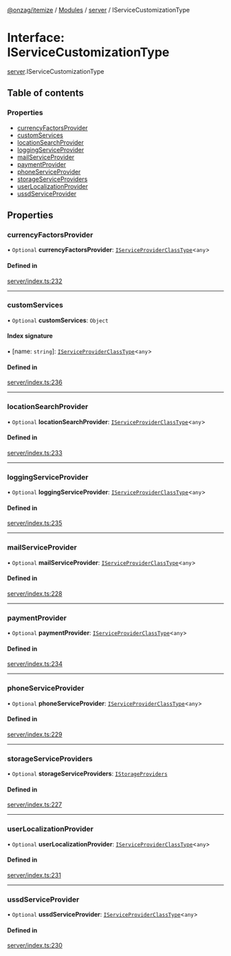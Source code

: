 [@onzag/itemize](../README.md) / [Modules](../modules.md) / [server](../modules/server.md) / IServiceCustomizationType

# Interface: IServiceCustomizationType

[server](../modules/server.md).IServiceCustomizationType

## Table of contents

### Properties

- [currencyFactorsProvider](server.IServiceCustomizationType.md#currencyfactorsprovider)
- [customServices](server.IServiceCustomizationType.md#customservices)
- [locationSearchProvider](server.IServiceCustomizationType.md#locationsearchprovider)
- [loggingServiceProvider](server.IServiceCustomizationType.md#loggingserviceprovider)
- [mailServiceProvider](server.IServiceCustomizationType.md#mailserviceprovider)
- [paymentProvider](server.IServiceCustomizationType.md#paymentprovider)
- [phoneServiceProvider](server.IServiceCustomizationType.md#phoneserviceprovider)
- [storageServiceProviders](server.IServiceCustomizationType.md#storageserviceproviders)
- [userLocalizationProvider](server.IServiceCustomizationType.md#userlocalizationprovider)
- [ussdServiceProvider](server.IServiceCustomizationType.md#ussdserviceprovider)

## Properties

### currencyFactorsProvider

• `Optional` **currencyFactorsProvider**: [`IServiceProviderClassType`](server_services.IServiceProviderClassType.md)\<`any`\>

#### Defined in

[server/index.ts:232](https://github.com/onzag/itemize/blob/59702dd5/server/index.ts#L232)

___

### customServices

• `Optional` **customServices**: `Object`

#### Index signature

▪ [name: `string`]: [`IServiceProviderClassType`](server_services.IServiceProviderClassType.md)\<`any`\>

#### Defined in

[server/index.ts:236](https://github.com/onzag/itemize/blob/59702dd5/server/index.ts#L236)

___

### locationSearchProvider

• `Optional` **locationSearchProvider**: [`IServiceProviderClassType`](server_services.IServiceProviderClassType.md)\<`any`\>

#### Defined in

[server/index.ts:233](https://github.com/onzag/itemize/blob/59702dd5/server/index.ts#L233)

___

### loggingServiceProvider

• `Optional` **loggingServiceProvider**: [`IServiceProviderClassType`](server_services.IServiceProviderClassType.md)\<`any`\>

#### Defined in

[server/index.ts:235](https://github.com/onzag/itemize/blob/59702dd5/server/index.ts#L235)

___

### mailServiceProvider

• `Optional` **mailServiceProvider**: [`IServiceProviderClassType`](server_services.IServiceProviderClassType.md)\<`any`\>

#### Defined in

[server/index.ts:228](https://github.com/onzag/itemize/blob/59702dd5/server/index.ts#L228)

___

### paymentProvider

• `Optional` **paymentProvider**: [`IServiceProviderClassType`](server_services.IServiceProviderClassType.md)\<`any`\>

#### Defined in

[server/index.ts:234](https://github.com/onzag/itemize/blob/59702dd5/server/index.ts#L234)

___

### phoneServiceProvider

• `Optional` **phoneServiceProvider**: [`IServiceProviderClassType`](server_services.IServiceProviderClassType.md)\<`any`\>

#### Defined in

[server/index.ts:229](https://github.com/onzag/itemize/blob/59702dd5/server/index.ts#L229)

___

### storageServiceProviders

• `Optional` **storageServiceProviders**: [`IStorageProviders`](server.IStorageProviders.md)

#### Defined in

[server/index.ts:227](https://github.com/onzag/itemize/blob/59702dd5/server/index.ts#L227)

___

### userLocalizationProvider

• `Optional` **userLocalizationProvider**: [`IServiceProviderClassType`](server_services.IServiceProviderClassType.md)\<`any`\>

#### Defined in

[server/index.ts:231](https://github.com/onzag/itemize/blob/59702dd5/server/index.ts#L231)

___

### ussdServiceProvider

• `Optional` **ussdServiceProvider**: [`IServiceProviderClassType`](server_services.IServiceProviderClassType.md)\<`any`\>

#### Defined in

[server/index.ts:230](https://github.com/onzag/itemize/blob/59702dd5/server/index.ts#L230)
